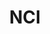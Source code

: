---
# This topic lives at
# https://digital.gov/topics/nci

slug: "nci"

# Topic Title
title: "NCI"

# description — keep it short and clear
summary: ""


# Weight
weight: 1

# For more information on managing topics,
# see https://github.com/GSA/digitalgov.gov/wiki
---